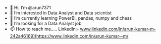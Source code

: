 - 👋 Hi, I’m @arun7371
- 👀 I’m interested in Data Analyst and Data scientist
- 🌱 I’m currently learning PowerBi, pandas, numpy and chess
- 💞️ I’m looking for a Data Analyst job
- 📫 How to reach me..... LinkedIn:- www.linkedin.com/in/arun-kumar-m-242a46169](https://www.linkedin.com/in/arun-kumar--m/

<!---
arun7371/arun7371 is a ✨ special ✨ repository because its `README.md` (this file) appears on your GitHub profile.
You can click the Preview link to take a look at your changes.
--->
